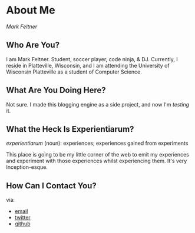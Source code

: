 # About Me
_Mark Feltner_

## Who Are You?
I am Mark Feltner. Student, soccer player, code ninja, & DJ. Currently, I reside in Platteville, Wisconsin, and I am attending the University of Wisconsin Platteville as a student of Computer Science. 

## What Are You Doing Here?
Not sure. I made this blogging engine as a side project, and now I'm _testing_ it.

## What the Heck Is Experientiarum?
*experientiarum* (noun): experiences; experiences gained from experiments

This place is going to be my little corner of the web to emit my experiences and experiment with those experiences whilst experiencing them. It's very Inception-esque.

## How Can I Contact You?
via: 

* [email](mailto:feltner.mj@gmail.com)
* [twitter](http://www.twitter.com/feltnermj)
* [github](http://www.github.com/feltnerm)


